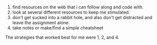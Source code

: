 1. find resources on the web that i can follow along and code with.
2. look at several different resources to keep me stimulated.
3. don't get sucked into a rabbit hole, and also don't get distracted and leave the assignment alone.
4. take notes or make/find a simple cheatsheet

The strategies that worked best for me were 1, 2, and 4.